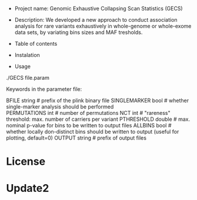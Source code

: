 * Project name: 
Genomic Exhaustive Collapsing Scan Statistics (GECS)

* Description: 
We developed a new approach to conduct association analysis for rare variants exhaustively in whole-genome or whole-exome data sets, by variating bins sizes and MAF tresholds.

* Table of contents

* Instalation

* Usage

./GECS file.param

Keywords in the parameter file:

BFILE	 	      string		  # prefix of the plink binary file
SINGLEMARKER	bool		  # whether single-marker analysis should be performed	  
PERMUTATIONS	int		  # number of permutations
NCT		        int		  # "rareness" threshold: max. number of carriers per variant
PTHRESHOLD	  double		  # max. nominal p-value for bins to be written to output files
ALLBINS		    bool		  # whether locally don-distinct bins should be written to output (useful for plotting, default=0)
OUTPUT		    string 		  # prefix of output files


# License



# Update2
